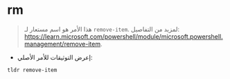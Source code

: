 # rm

> هذا الأمر هو اسم مستعار لـ `remove-item`.
> لمزيد من التفاصيل: <https://learn.microsoft.com/powershell/module/microsoft.powershell.management/remove-item>.

- إعرض التوثيقات للأمر الأصلي:

`tldr remove-item`
